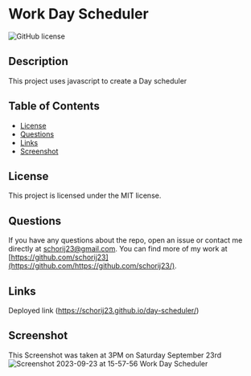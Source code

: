 # Work Day Scheduler
![GitHub license](https://img.shields.io/badge/license-MIT-blue.svg)

## Description

This project uses javascript to create a Day scheduler 

## Table of Contents 


* [License](#license)
* [Questions](#questions)
* [Links](#links)
* [Screenshot](#screenshot)


## License

This project is licensed under the MIT license.
 
## Questions

If you have any questions about the repo, open an issue or contact me directly at schorij23@gmail.com. You can find more of my work at [https://github.com/schorij23](https://github.com/https://github.com/schorij23/).

## Links
Deployed link (https://schorij23.github.io/day-scheduler/)

## Screenshot
This Screenshot was taken at 3PM on Saturday September 23rd
![Screenshot 2023-09-23 at 15-57-56 Work Day Scheduler](https://github.com/schorij23/day-scheduler/assets/5600528/a570bb0a-ce1a-4150-8e58-417932d23a85)


